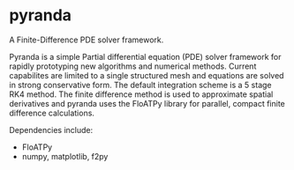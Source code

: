 # pyranda
A Finite-Difference PDE solver framework.  

Pyranda is a simple Partial differential equation (PDE) solver framework for rapidly prototyping new algorithms and numerical methods.
Current capabilites are limited to a single structured mesh and equations are solved in strong conservative form.  The default integration 
scheme is a 5 stage RK4 method.  The finite difference method is used to approximate spatial derivatives and pyranda uses the FloATPy library 
for parallel, compact finite difference calculations.  

Dependencies include:
 - FloATPy
 - numpy, matplotlib, f2py
